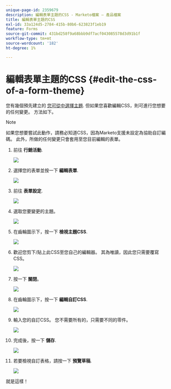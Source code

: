 ```yaml
---
unique-page-id: 2359679
description: 編輯表單主題的CSS - Marketo檔案 — 產品檔案
title: 編輯表單主題的CSS
exl-id: 33a124d5-2784-415b-80b6-623823f1eb19
feature: Forms
source-git-commit: 431bd258f9a68bbb9df7acf043085578d3d91b1f
workflow-type: tm+mt
source-wordcount: '182'
ht-degree: 1%

---
```


# 編輯表單主題的CSS {#edit-the-css-of-a-form-theme}

您有幾個預先建立的 [您可從中選擇主題](/help/marketo/product-docs/demand-generation/forms/creating-a-form/select-a-form-theme.md). 但如果您喜歡編輯CSS，則可進行您想要的任何變更。 方法如下。

>[!NOTE]
>
>如果您想要嘗試此動作，請務必知道CSS，因為Marketo支援未設定為協助自訂編碼。 此外，所做的任何變更只會套用至您目前編輯的表單。

1. 前往 **行銷活動**.

   ![](assets/login-marketing-activities-5.png)

1. 選擇您的表單並按一下 **編輯表單**.

   ![](assets/image2014-9-15-14-3a37-3a7.png)

1. 前往 **表單設定**.

   ![](assets/image2014-9-15-14-3a37-3a42.png)

1. 選取您要變更的主題。

   ![](assets/image2014-9-15-14-3a37-3a54.png)

1. 在齒輪圖示下，按一下 **檢視主題CSS**.

   ![](assets/image2014-9-15-14-3a38-3a18.png)

1. 歡迎您剪下/貼上此CSS至您自己的編輯器。 其為唯讀，因此您只需要覆寫CSS。

   ![](assets/image2014-9-15-14-3a38-3a29.png)

1. 按一下 **關閉**。

   ![](assets/image2014-9-15-14-3a38-3a46.png)

1. 在齒輪圖示下，按一下 **編輯自訂CSS**.

   ![](assets/image2014-9-15-14-3a39-3a5.png)

1. 輸入您的自訂CSS。 您不需要所有的，只需要不同的零件。

   ![](assets/image2014-9-15-14-3a39-3a21.png)

1. 完成後，按一下 **儲存**.

   ![](assets/image2014-9-15-14-3a39-3a30.png)

1. 若要檢視自訂表格，請按一下 **預覽草稿**.

   ![](assets/image2014-9-15-14-3a39-3a50.png)

就是這樣！
